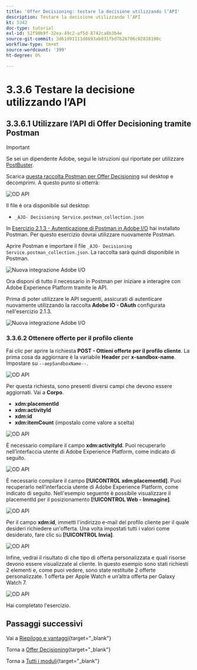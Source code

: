 ```yaml
---
title: 'Offer Decisioning: testare la decisione utilizzando l’API'
description: Testare la decisione utilizzando l’API
kt: 5342
doc-type: tutorial
exl-id: 52f90b9f-32ea-49c2-af5d-8742ca8b3b4e
source-git-commit: 3d61d91111d8693ab031fbd7b26706c02818108c
workflow-type: tm+mt
source-wordcount: '399'
ht-degree: 0%

---
```


# 3.3.6 Testare la decisione utilizzando l’API

## 3.3.6.1 Utilizzare l’API di Offer Decisioning tramite Postman

>[!IMPORTANT]
>
>Se sei un dipendente Adobe, segui le istruzioni qui riportate per utilizzare [PostBuster](./../../../../modules/getting-started/gettingstarted/ex8.md).

Scarica [questa raccolta Postman per Offer Decisioning](./../../../../assets/postman/postman_offer-decisioning.zip) sul desktop e decomprimi. A questo punto si otterrà:

![OD API](./images/unzip.png)

Il file è ora disponibile sul desktop:

- `_AJO- Decisioning Service.postman_collection.json`

In [Esercizio 2.1.3 - Autenticazione di Postman in Adobe I/O](./../../../../modules/delivery-activation/rtcdp-b2c/rtcdpb2c-1/ex3.md) hai installato Postman. Per questo esercizio dovrai utilizzare nuovamente Postman.

Aprire Postman e importare il file `_AJO- Decisioning Service.postman_collection.json`. La raccolta sarà quindi disponibile in Postman.

![Nuova integrazione Adobe I/O](./images/postmanui.png)

Ora disponi di tutto il necessario in Postman per iniziare a interagire con Adobe Experience Platform tramite le API.

Prima di poter utilizzare le API seguenti, assicurati di autenticare nuovamente utilizzando la raccolta **Adobe IO - OAuth** configurata nell&#39;esercizio 2.1.3.

![Nuova integrazione Adobe I/O](./images/postmanui1.png)


### 3.3.6.2 Ottenere offerte per il profilo cliente

Fai clic per aprire la richiesta **POST - Ottieni offerte per il profilo cliente**. La prima cosa da aggiornare è la variabile **Header** per **x-sandbox-name**. Impostare su `--aepSandboxName--`.

![OD API](./images/api23.png)

Per questa richiesta, sono presenti diversi campi che devono essere aggiornati. Vai a **Corpo**.

- **xdm:placementId**
- **xdm:activityId**
- **xdm:id**
- **xdm:itemCount** (impostalo come valore a scelta)

![OD API](./images/api24.png)

È necessario compilare il campo **xdm:activityId**. Puoi recuperarlo nell’interfaccia utente di Adobe Experience Platform, come indicato di seguito.

![OD API](./images/activityid.png)

È necessario compilare il campo **[!UICONTROL xdm:placementId]**. Puoi recuperarlo nell’interfaccia utente di Adobe Experience Platform, come indicato di seguito. Nell&#39;esempio seguente è possibile visualizzare il placementId per il posizionamento **[!UICONTROL Web - Immagine]**.

![OD API](./images/placementid.png)

Per il campo **xdm:id**, immetti l&#39;indirizzo e-mail del profilo cliente per il quale desideri richiedere un&#39;offerta. Una volta impostati tutti i valori come desiderato, fare clic su **[!UICONTROL Invia]**.

![OD API](./images/api24a.png)

Infine, vedrai il risultato di che tipo di offerta personalizzata e quali risorse devono essere visualizzate al cliente. In questo esempio sono stati richiesti 2 elementi e, come puoi vedere, sono state restituite 2 offerte personalizzate. 1 offerta per Apple Watch e un’altra offerta per Galaxy Watch 7.

![OD API](./images/api25.png)

Hai completato l&#39;esercizio.

## Passaggi successivi

Vai a [Riepilogo e vantaggi](./summary.md){target="_blank"}

Torna a [Offer Decisioning](offer-decisioning.md){target="_blank"}

Torna a [Tutti i moduli](./../../../../overview.md){target="_blank"}
